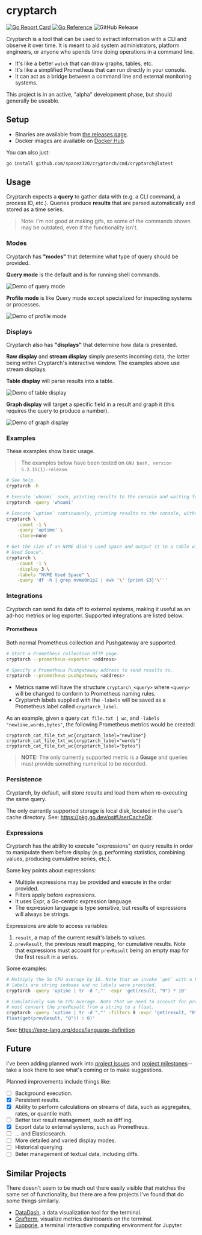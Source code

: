 cryptarch
=========

[![Go Report Card](https://goreportcard.com/badge/github.com/spacez320/cryptarch)](https://goreportcard.com/report/github.com/spacez320/cryptarch)
[![Go Reference](https://pkg.go.dev/badge/github.com/spacez320/cryptarch/cmd/cryptarch.svg)](https://pkg.go.dev/github.com/spacez320/cryptarch/cmd/cryptarch)
![GitHub Release](https://img.shields.io/github/v/release/spacez320/cryptarch)

Cryptarch is a tool that can be used to extract information with a CLI and observe it over time. It
is meant to aid system administrators, platform engineers, or anyone who spends time doing
operations in a command line.

- It's like a better `watch` that can draw graphs, tables, etc.
- It's like a simplified Prometheus that can run directly in your console.
- It can act as a bridge between a command line and external monitoring systems.

This project is in an active, "alpha" development phase, but should generally be useable.

Setup
-----

- Binaries are available from [the releases page](https://github.com/spacez320/cryptarch/releases).
- Docker images are available on [Docker Hub](https://hub.docker.com/repository/docker/spacez320/cryptarch).

You can also just:

```sh
go install github.com/spacez320/cryptarch/cmd/cryptarch@latest
```

Usage
-----

Cryptarch expects a **query** to gather data with (e.g. a CLI command, a process ID, etc.). Queries
produce **results** that are parsed automatically and stored as a time series.

> Note: I'm not good at making gifs, so some of the commands shown may be outdated, even if the
> functionality isn't.

### Modes

Cryptarch has **"modes"** that determine what type of query should be provided.

**Query mode** is the default and is for running shell commands.

![Demo of query mode](https://raw.githubusercontent.com/spacez320/cryptarch/master/assets/query-mode.gif)

**Profile mode** is like Query mode except specialized for inspecting systems or processes.

![Demo of profile mode](https://raw.githubusercontent.com/spacez320/cryptarch/master/assets/profile-mode.gif)

### Displays

Cryptarch also has **"displays"** that determine how data is presented.

**Raw display** and **stream display** simply presents incoming data, the latter being within
Cryptarch's interactive window. The examples above use stream displays.

**Table display** will parse results into a table.

![Demo of table display](https://raw.githubusercontent.com/spacez320/cryptarch/master/assets/table-display.gif)

**Graph display** will target a specific field in a result and graph it (this requires the query to
produce a number).

![Demo of graph display](https://raw.githubusercontent.com/spacez320/cryptarch/master/assets/graph-display.gif)

### Examples

These examples show basic usage.

> The examples below have been tested on `GNU bash, version 5.2.15(1)-release`.

```sh
# See help.
cryptarch -h

# Execute `whoami` once, printing results to the console and waiting for a user to `^C`.
cryptarch -query 'whoami'

# Execute `uptime` continuously, printing results to the console, without using persistence.
cryptarch \
    -count -1 \
    -query 'uptime' \
    -store=none

# Get the size of an NVME disk's used space and output it to a table with the specific label "NVME
# Used Space".
cryptarch \
    -count -1 \
    -display 3 \
    -labels "NVME Used Space" \
    -query 'df -h | grep nvme0n1p2 | awk '\''{print $3}'\'''
```

### Integrations

Cryptarch can send its data off to external systems, making it useful as an ad-hoc metrics or log
exporter. Supported integrations are listed below.

#### Prometheus

Both normal Prometheus collection and Pushgateway are supported.

```sh
# Start a Prometheus collection HTTP page.
cryptarch --prometheus-exporter <address>

# Specify a Prometheus Pushgateway address to send results to.
cryptarch --prometheus-pushgateway <address>
```

- Metrics name will have the structure `cryptarch_<query>` where `<query>` will be changed to
  conform to Prometheus naming rules.
- Cryptarch labels supplied with the `-labels` will be saved as a Prometheus label called
  `cryptarch_label`.

As an example, given a query `cat file.txt | wc`, and `-labels "newline,words,bytes"`, the following
Prometheus metrics would be created:

```
cryptarch_cat_file_txt_wc{cryptarch_label="newline"}
cryptarch_cat_file_txt_wc{cryptarch_label="words"}
cryptarch_cat_file_txt_wc{cryptarch_label="bytes"}
```

> **NOTE:** The only currently supported metric is a **Gauge** and queries must provide something
> numerical to be recorded.

### Persistence

Cryptarch, by default, will store results and load them when re-executing the same query.

The only currently supported storage is local disk, located in the user's cache directory. See:
<https://pkg.go.dev/os#UserCacheDir>.

### Expressions

Cryptarch has the ability to execute "expressions" on query results in order to manipulate them
before display (e.g. performing statistics, combining values, producing cumulative series, etc.).

Some key points about expressions:

- Multiple expressions may be provided and execute in the order provided.
- Filters apply before expressions.
- It uses Expr, a Go-centric expression language.
- The expression language is type sensitive, but results of expressions will always be strings.

Expressions are able to access variables:

1.  `result`, a map of the current result's labels to values.
2.  `prevResult`, the previous result mapping, for cumulative results. Note that expressions must
    account for `prevResult` being an empty map for the first result in a series.

Some examples:

```sh
# Multiply the 5m CPU average by 10. Note that we invoke `get` with a key of `"9"` because default #
# labels are string indexes and no labels were provided.
cryptarch -query 'uptime | tr -d ","' -expr 'get(result, "9") * 10'

# Cumulatively sum 5m CPU average. Note that we need to account for prevResult being empty and we
# must convert the prevResult from a string to a float.
cryptarch -query 'uptime | tr -d ","' -filters 9 -expr 'get(result, "0") + ("0" in prevResult?
float(get(prevResult, "0")) : 0)'
```

See: <https://expr-lang.org/docs/language-definition>

Future
------

I've been adding planned work into [project issues](https://github.com/spacez320/cryptarch/issues)
and [project milestones](https://github.com/spacez320/cryptarch/milestone/1)--take a look there to
see what's coming or to make suggestions.

Planned improvements include things like:

- [ ] Background execution.
- [x] Persistent results.
- [x] Ability to perform calculations on streams of data, such as aggregates, rates, or quantile math.
- [ ] Better text result management, such as diff'ing.
- [x] Export data to external systems, such as Prometheus.
- [ ] ... and Elasticsearch.
- [ ] More detailed and varied display modes.
- [ ] Historical querying.
- [ ] Beter management of textual data, including diffs.

Similar Projects
----------------

There doesn't seem to be much out there easily visible that matches the same set of functionality,
but there are a few projects I've found that do some things similarly.

- [DataDash](https://github.com/keithknott26/datadash), a data visualization tool for the terminal.
- [Grafterm](https://github.com/slok/grafterm), visualize metrics dashboards on the terminal.
- [Euoporie](https://github.com/joouha/euporie), a terminal interactive computing environment for
  Jupyter.
